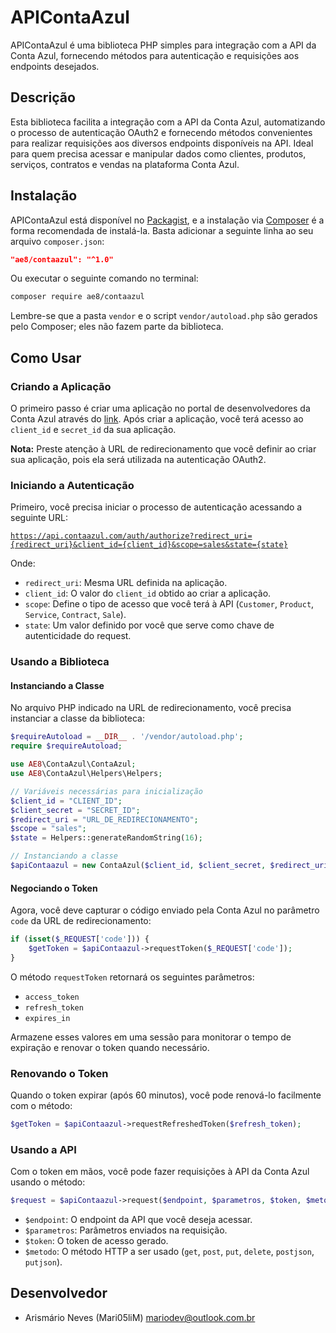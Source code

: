 # APIContaAzul

APIContaAzul é uma biblioteca PHP simples para integração com a API da Conta Azul, fornecendo métodos para autenticação e requisições aos endpoints desejados.

## Descrição

Esta biblioteca facilita a integração com a API da Conta Azul, automatizando o processo de autenticação OAuth2 e fornecendo métodos convenientes para realizar requisições aos diversos endpoints disponíveis na API. Ideal para quem precisa acessar e manipular dados como clientes, produtos, serviços, contratos e vendas na plataforma Conta Azul.

## Instalação

APIContaAzul está disponível no [Packagist](https://packagist.org/packages/ae8/contaazul), e a instalação via [Composer](https://getcomposer.org) é a forma recomendada de instalá-la. Basta adicionar a seguinte linha ao seu arquivo `composer.json`:

```json
"ae8/contaazul": "^1.0"
```

Ou executar o seguinte comando no terminal:

```bash
composer require ae8/contaazul
```

Lembre-se que a pasta `vendor` e o script `vendor/autoload.php` são gerados pelo Composer; eles não fazem parte da biblioteca.

## Como Usar

### Criando a Aplicação

O primeiro passo é criar uma aplicação no portal de desenvolvedores da Conta Azul através do [link](https://portaldevs.contaazul.com/). Após criar a aplicação, você terá acesso ao `client_id` e `secret_id` da sua aplicação.

**Nota:** Preste atenção à URL de redirecionamento que você definir ao criar sua aplicação, pois ela será utilizada na autenticação OAuth2.

### Iniciando a Autenticação

Primeiro, você precisa iniciar o processo de autenticação acessando a seguinte URL:

[`https://api.contaazul.com/auth/authorize?redirect_uri={redirect_uri}&client_id={client_id}&scope=sales&state={state}`](https://api.contaazul.com/auth/authorize?redirect_uri={redirect_uri}&client_id={client_id}&scope=sales&state={state})

Onde:

*   `redirect_uri`: Mesma URL definida na aplicação.
*   `client_id`: O valor do `client_id` obtido ao criar a aplicação.
*   `scope`: Define o tipo de acesso que você terá à API (`Customer`, `Product`, `Service`, `Contract`, `Sale`).
*   `state`: Um valor definido por você que serve como chave de autenticidade do request.

### Usando a Biblioteca

#### Instanciando a Classe

No arquivo PHP indicado na URL de redirecionamento, você precisa instanciar a classe da biblioteca:

```php
$requireAutoload = __DIR__ . '/vendor/autoload.php';
require $requireAutoload;

use AE8\ContaAzul\ContaAzul;
use AE8\ContaAzul\Helpers\Helpers;

// Variáveis necessárias para inicialização
$client_id = "CLIENT_ID";
$client_secret = "SECRET_ID";
$redirect_uri = "URL_DE_REDIRECIONAMENTO";
$scope = "sales";
$state = Helpers::generateRandomString(16);

// Instanciando a classe
$apiContaazul = new ContaAzul($client_id, $client_secret, $redirect_uri, $scope, $state);
```

#### Negociando o Token

Agora, você deve capturar o código enviado pela Conta Azul no parâmetro `code` da URL de redirecionamento:

```php
if (isset($_REQUEST['code'])) {
    $getToken = $apiContaazul->requestToken($_REQUEST['code']);
}
```

O método `requestToken` retornará os seguintes parâmetros:

*   `access_token`
*   `refresh_token`
*   `expires_in`

Armazene esses valores em uma sessão para monitorar o tempo de expiração e renovar o token quando necessário.

### Renovando o Token

Quando o token expirar (após 60 minutos), você pode renová-lo facilmente com o método:

```php
$getToken = $apiContaazul->requestRefreshedToken($refresh_token);
```

### Usando a API

Com o token em mãos, você pode fazer requisições à API da Conta Azul usando o método:

```php
$request = $apiContaazul->request($endpoint, $parametros, $token, $metodo);
```

*   `$endpoint`: O endpoint da API que você deseja acessar.
*   `$parametros`: Parâmetros enviados na requisição.
*   `$token`: O token de acesso gerado.
*   `$metodo`: O método HTTP a ser usado (`get`, `post`, `put`, `delete`, `postjson`, `putjson`).

## Desenvolvedor

* Arismário Neves (Mari05liM) <mariodev@outlook.com.br>
